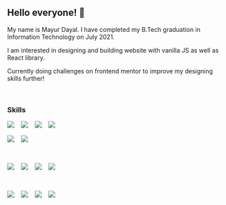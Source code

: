 ## Hello everyone! 🙂

My name is Mayur Dayal. I have completed my B.Tech graduation in Information Technology on July 2021.

I am interested in designing and building website with vanilla JS as well as React library.

Currently doing challenges on frontend mentor to improve my designing skills further!

<p>&nbsp;</p>

### Skills

![](https://img.shields.io/badge/markup_language-HTML-informational?style=for-the-badge&labelColor=3b4d61&color=9cf&logo=html5&logoColor=e34f26) &nbsp;&nbsp; ![](https://img.shields.io/badge/styling-CSS-informational?style=for-the-badge&labelColor=3b4d61&color=9cf&logo=css3&logoColor=1572b6) &nbsp;&nbsp; ![](https://img.shields.io/badge/code-JavaScript-informational?style=for-the-badge&labelColor=3b4d61&color=9cf&logo=javascript&logoColor=f8e030&) &nbsp;&nbsp; ![](https://img.shields.io/badge/code-Java-informational?style=for-the-badge&labelColor=3b4d61&color=9cf&logo=java) 

![](https://img.shields.io/badge/framework-Electron.js-informational?style=for-the-badge&labelColor=3b4d61&color=9cf&logo=electron&logoColor=a0ebf9) &nbsp;&nbsp; ![](https://img.shields.io/badge/JS_library-React-informational?style=for-the-badge&labelColor=3b4d61&color=9cf&logo=react&logoColor=7ddfff)

<br />

![](https://img.shields.io/badge/tool-Command_Line_Interface-informational?style=for-the-badge&labelColor=3b4d61&color=9cf) &nbsp;&nbsp; ![](https://img.shields.io/badge/Tool-Git-informational?style=for-the-badge&labelColor=3b4d61&color=9cf&logo=git) &nbsp;&nbsp; ![](https://img.shields.io/badge/tool-GitHub-informational?style=for-the-badge&labelColor=3b4d61&color=9cf&logo=github) &nbsp;&nbsp; ![](https://img.shields.io/badge/tool-Node_package_manager-informational?style=for-the-badge&labelColor=3b4d61&color=9cf&logo=npm)

<br/>

![](https://img.shields.io/badge/os-Windows_10-informational?style=for-the-badge&labelColor=3b4d61&color=9cf&logo=windows) &nbsp;&nbsp; ![](https://img.shields.io/badge/os-ubuntu-informational?style=for-the-badge&labelColor=3b4d61&color=9cf&logo=ubuntu) &nbsp;&nbsp; ![](https://img.shields.io/badge/os-zorin-informational?style=for-the-badge&labelColor=3b4d61&color=9cf&logo=zorin) &nbsp;&nbsp; ![](https://img.shields.io/badge/editor-Visual_Studio_Code-informational?style=for-the-badge&labelColor=3b4d61&color=9cf&logo=visualstudiocode)

<p>&nbsp;</p>


